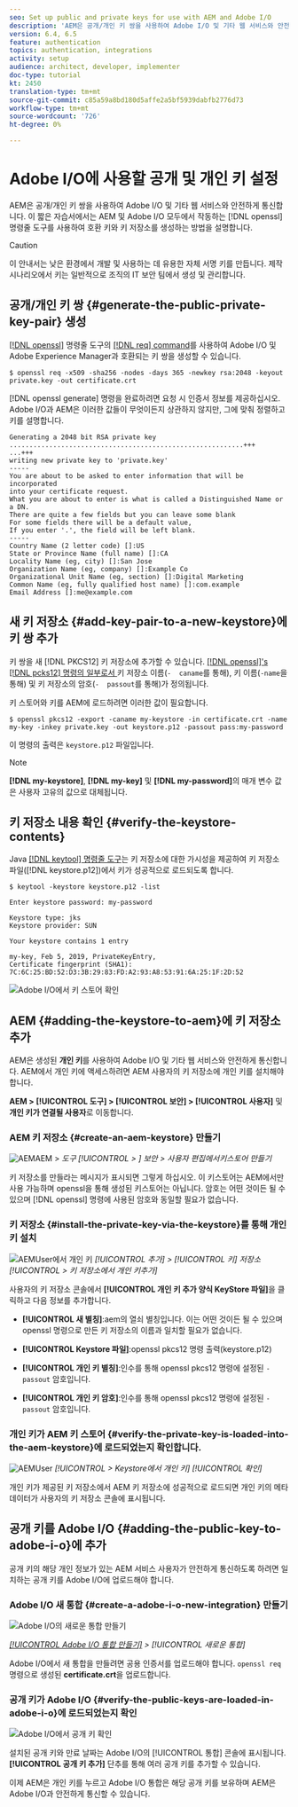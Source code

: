 ```yaml
---
seo: Set up public and private keys for use with AEM and Adobe I/O
description: 'AEM은 공개/개인 키 쌍을 사용하여 Adobe I/O 및 기타 웹 서비스와 안전하게 통신합니다. 이 짧은 자습서에서는 AEM과 Adobe I/O 모두에서 작동하는 openssl 명령줄 도구를 사용하여 호환 키와 키 저장소를 생성하는 방법을 설명합니다. '
version: 6.4, 6.5
feature: authentication
topics: authentication, integrations
activity: setup
audience: architect, developer, implementer
doc-type: tutorial
kt: 2450
translation-type: tm+mt
source-git-commit: c85a59a8bd180d5affe2a5bf5939dabfb2776d73
workflow-type: tm+mt
source-wordcount: '726'
ht-degree: 0%

---
```



# Adobe I/O에 사용할 공개 및 개인 키 설정

AEM은 공개/개인 키 쌍을 사용하여 Adobe I/O 및 기타 웹 서비스와 안전하게 통신합니다. 이 짧은 자습서에서는 AEM 및 Adobe I/O 모두에서 작동하는 [!DNL openssl] 명령줄 도구를 사용하여 호환 키와 키 저장소를 생성하는 방법을 설명합니다.

>[!CAUTION]
>
>이 안내서는 낮은 환경에서 개발 및 사용하는 데 유용한 자체 서명 키를 만듭니다. 제작 시나리오에서 키는 일반적으로 조직의 IT 보안 팀에서 생성 및 관리합니다.

## 공개/개인 키 쌍 {#generate-the-public-private-key-pair} 생성

[[!DNL openssl]](https://www.openssl.org/docs/man1.0.2/man1/openssl.html) 명령줄 도구의 [[!DNL req] command](https://www.openssl.org/docs/man1.0.2/man1/req.html)를 사용하여 Adobe I/O 및 Adobe Experience Manager과 호환되는 키 쌍을 생성할 수 있습니다.

```shell
$ openssl req -x509 -sha256 -nodes -days 365 -newkey rsa:2048 -keyout private.key -out certificate.crt
```

[!DNL openssl generate] 명령을 완료하려면 요청 시 인증서 정보를 제공하십시오. Adobe I/O과 AEM은 이러한 값들이 무엇이든지 상관하지 않지만, 그에 맞춰 정렬하고 키를 설명합니다.

```
Generating a 2048 bit RSA private key
...........................................................+++
...+++
writing new private key to 'private.key'
-----
You are about to be asked to enter information that will be incorporated
into your certificate request.
What you are about to enter is what is called a Distinguished Name or a DN.
There are quite a few fields but you can leave some blank
For some fields there will be a default value,
If you enter '.', the field will be left blank.
-----
Country Name (2 letter code) []:US
State or Province Name (full name) []:CA
Locality Name (eg, city) []:San Jose
Organization Name (eg, company) []:Example Co
Organizational Unit Name (eg, section) []:Digital Marketing
Common Name (eg, fully qualified host name) []:com.example
Email Address []:me@example.com
```

## 새 키 저장소 {#add-key-pair-to-a-new-keystore}에 키 쌍 추가

키 쌍을 새 [!DNL PKCS12] 키 저장소에 추가할 수 있습니다. [[!DNL openssl]'s [!DNL pcks12]  명령의 일부로서 ](https://www.openssl.org/docs/man1.0.2/man1/pkcs12.html) 키 저장소 이름(`-  caname`를 통해), 키 이름(`-name`을 통해) 및 키 저장소의 암호(`-  passout`를 통해)가 정의됩니다.

키 스토어와 키를 AEM에 로드하려면 이러한 값이 필요합니다.

```shell
$ openssl pkcs12 -export -caname my-keystore -in certificate.crt -name my-key -inkey private.key -out keystore.p12 -passout pass:my-password
```

이 명령의 출력은 `keystore.p12` 파일입니다.

>[!NOTE]
>
>**[!DNL my-keystore]**, **[!DNL my-key]** 및 **[!DNL my-password]**&#x200B;의 매개 변수 값은 사용자 고유의 값으로 대체됩니다.

## 키 저장소 내용 확인 {#verify-the-keystore-contents}

Java [[!DNL keytool] 명령줄 도구](https://docs.oracle.com/middleware/1213/wls/SECMG/keytool-summary-appx.htm#SECMG818)는 키 저장소에 대한 가시성을 제공하여 키 저장소 파일([!DNL keystore.p12])에서 키가 성공적으로 로드되도록 합니다.

```shell
$ keytool -keystore keystore.p12 -list

Enter keystore password: my-password

Keystore type: jks
Keystore provider: SUN

Your keystore contains 1 entry

my-key, Feb 5, 2019, PrivateKeyEntry,
Certificate fingerprint (SHA1): 7C:6C:25:BD:52:D3:3B:29:83:FD:A2:93:A8:53:91:6A:25:1F:2D:52
```

![Adobe I/O에서 키 스토어 확인](assets/set-up-public-private-keys-for-use-with-aem-and-adobe-io/adobe-io--public-keys.png)

## AEM {#adding-the-keystore-to-aem}에 키 저장소 추가

AEM은 생성된 **개인 키**&#x200B;를 사용하여 Adobe I/O 및 기타 웹 서비스와 안전하게 통신합니다. AEM에서 개인 키에 액세스하려면 AEM 사용자의 키 저장소에 개인 키를 설치해야 합니다.

**AEM > [!UICONTROL 도구] > [!UICONTROL 보안] > [!UICONTROL 사용자]** 및 **개인 키가 연결될 사용자**&#x200B;로 이동합니다.

### AEM 키 저장소 {#create-an-aem-keystore} 만들기

![AEMAEM > ](assets/set-up-public-private-keys-for-use-with-aem-and-adobe-io/aem--create-keystore.png)
*도구  [!UICONTROL > ] 보안  > 사용자  편집에서키스토어 만들기*

키 저장소를 만들라는 메시지가 표시되면 그렇게 하십시오. 이 키스토어는 AEM에서만 사용 가능하며 openssl을 통해 생성된 키스토어는 아닙니다. 암호는 어떤 것이든 될 수 있으며 [!DNL openssl] 명령에 사용된 암호와 동일할 필요가 없습니다.

### 키 저장소 {#install-the-private-key-via-the-keystore}를 통해 개인 키 설치

![AEMUser에서 개인 키 ](assets/set-up-public-private-keys-for-use-with-aem-and-adobe-io/aem--add-private-key.png)
*[!UICONTROL 추가] >  [!UICONTROL 키]  저장소 [!UICONTROL > 키 저장소에서 개인 키추가]*

사용자의 키 저장소 콘솔에서 **[!UICONTROL 개인 키 추가 양식 KeyStore 파일]**&#x200B;을 클릭하고 다음 정보를 추가합니다.

* **[!UICONTROL 새 별칭]**:aem의 열쇠 별칭입니다. 이는 어떤 것이든 될 수 있으며 openssl 명령으로 만든 키 저장소의 이름과 일치할 필요가 없습니다.
* **[!UICONTROL Keystore 파일]**:openssl pkcs12 명령 출력(keystore.p12)
* **[!UICONTROL 개인 키 별칭]**:인수를 통해 openssl pkcs12 명령에 설정된  `-  passout` 암호입니다.

* **[!UICONTROL 개인 키 암호]**:인수를 통해 openssl pkcs12 명령에 설정된  `-  passout` 암호입니다.

### 개인 키가 AEM 키 스토어 {#verify-the-private-key-is-loaded-into-the-aem-keystore}에 로드되었는지 확인합니다.

![AEMUser ](assets/set-up-public-private-keys-for-use-with-aem-and-adobe-io/aem--keystore.png)
*[!UICONTROL > Keystore에서 개인 키]   [!UICONTROL 확인]*

개인 키가 제공된 키 저장소에서 AEM 키 저장소에 성공적으로 로드되면 개인 키의 메타데이터가 사용자의 키 저장소 콘솔에 표시됩니다.

## 공개 키를 Adobe I/O {#adding-the-public-key-to-adobe-i-o}에 추가

공개 키의 해당 개인 정보가 있는 AEM 서비스 사용자가 안전하게 통신하도록 하려면 일치하는 공개 키를 Adobe I/O에 업로드해야 합니다.

### Adobe I/O 새 통합 {#create-a-adobe-i-o-new-integration} 만들기

![Adobe I/O의 새로운 통합 만들기](assets/set-up-public-private-keys-for-use-with-aem-and-adobe-io/adobe-io--create-new-integration.png)

*[[!UICONTROL Adobe I/O 통합 만들기]](https://console.adobe.io/) >  [!UICONTROL 새로운 통합]*

Adobe I/O에서 새 통합을 만들려면 공용 인증서를 업로드해야 합니다. `openssl req` 명령으로 생성된 **certificate.crt**&#x200B;을 업로드합니다.

### 공개 키가 Adobe I/O {#verify-the-public-keys-are-loaded-in-adobe-i-o}에 로드되었는지 확인

![Adobe I/O에서 공개 키 확인](assets/set-up-public-private-keys-for-use-with-aem-and-adobe-io/adobe-io--public-keys.png)

설치된 공개 키와 만료 날짜는 Adobe I/O의 [!UICONTROL 통합] 콘솔에 표시됩니다.**[!UICONTROL 공개 키 추가]** 단추를 통해 여러 공개 키를 추가할 수 있습니다.

이제 AEM은 개인 키를 누르고 Adobe I/O 통합은 해당 공개 키를 보유하며 AEM은 Adobe I/O과 안전하게 통신할 수 있습니다.
